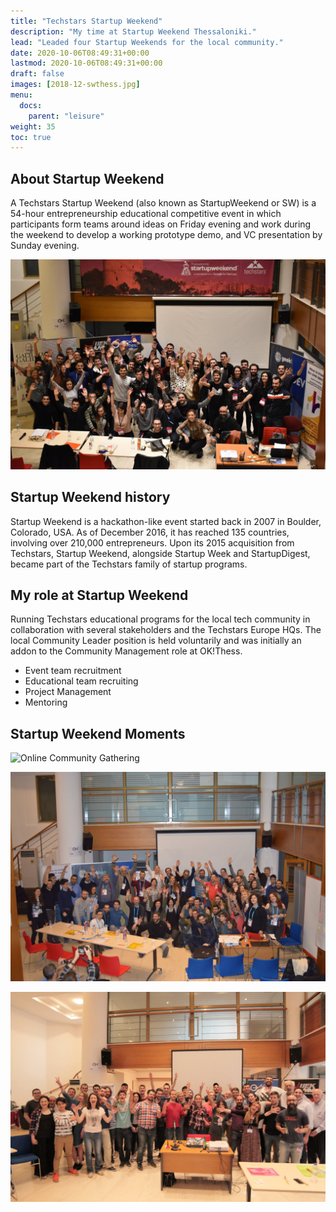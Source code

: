 ```yaml
---
title: "Techstars Startup Weekend"
description: "My time at Startup Weekend Thessaloniki."
lead: "Leaded four Startup Weekends for the local community."
date: 2020-10-06T08:49:31+00:00
lastmod: 2020-10-06T08:49:31+00:00
draft: false
images: [2018-12-swthess.jpg]
menu:
  docs:
    parent: "leisure"
weight: 35
toc: true
---
```


## About Startup Weekend

A Techstars Startup Weekend (also known as StartupWeekend or SW) is a 54-hour entrepreneurship educational competitive event in which participants form teams around ideas on Friday evening and work during the weekend to develop a working prototype demo, and VC presentation by Sunday evening.

![Community Image](2018-12-swthess.jpg "Thessaloniki - December 2018.")

## Startup Weekend history

Startup Weekend is a hackathon-like event started back in 2007 in Boulder, Colorado, USA. As of December 2016, it has reached 135 countries, involving over 210,000 entrepreneurs. Upon its 2015 acquisition from Techstars, Startup Weekend, alongside Startup Week and StartupDigest, became part of the Techstars family of startup programs.

## My role at Startup Weekend

Running Techstars educational programs for the local tech community in collaboration with several stakeholders and the Techstars Europe HQs. The local Community Leader position is held voluntarily and was initially an addon to the Community Management role at OK!Thess.

* Event team recruitment
* Educational team recruiting
* Project Management
* Mentoring

## Startup Weekend Moments

![Online Community Gathering](2020-04-swthess.jpg "Greece Remote - April 2020.")

![Community Image](2018-02-swthess.jpg "Thessaloniki - February 2018.")

![Community Image](2017-05-swthess.jpg "Thessaloniki - May 2017.")
